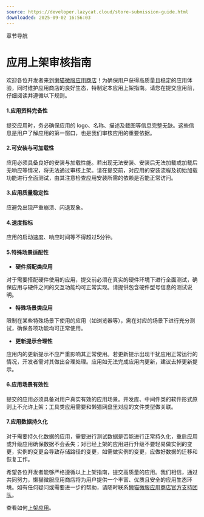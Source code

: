 ```yaml
---
source: https://developer.lazycat.cloud/store-submission-guide.html
downloaded: 2025-09-02 16:56:03
---
```


章节导航

# 应用上架审核指南 ​

欢迎各位开发者来到[懒猫微服应用商店](<https://appstore.lazycat.cloud/#/shop>)！为确保用户获得高质量且稳定的应用体验，同时维护应用商店的良好生态，特制定本应用上架指南。请您在提交应用前，仔细阅读并遵循以下规则。

#### 1.应用资料完备性 ​

提交应用时，务必确保应用的 logo、名称、描述及截图等信息完整无缺。这些信息是用户了解应用的第一窗口，也是我们审核应用的重要依据。

#### 2.可安装与可加载性 ​

应用必须具备良好的安装与加载性能。若出现无法安装、安装后无法加载或加载后无响应等情况，将无法通过审核上架。请在提交前，对应用的安装流程及初始加载功能进行全面测试，由其注意检查应用安装所需的依赖是否能正常访问。

#### 3.应用质量稳定性 ​

应避免出现严重崩溃、闪退现象。

#### 4.速度指标 ​

应用的启动速度、响应时间等不得超过5分钟。

#### 5.特殊场景适配性 ​

  * **硬件搭配类应用**



对于需要搭配硬件使用的应用，提交前必须在真实的硬件环境下进行全面测试，确保应用与硬件之间的交互功能均可正常实现。请提供包含硬件型号信息的测试说明。

  * **特殊场景类应用**



限制在某些特殊场景下使用的应用（如浏览器等），需在对应的场景下进行充分测试，确保各项功能均可正常使用。

  * **更新提示合理性**



应用内的更新提示不应严重影响其正常使用。若更新提示出现干扰应用正常运行的情况，开发者需对其做出合理处理。应用如无法完成应用内更新，建议去掉更新提示。

#### 6.应用场景有效性 ​

提交的应用必须具备对用户真实有效的应用场景。开发库、中间件类的软件形式原则上不允许上架；工具类应用需要和懒猫网盘里对应的文件类型做关联。

#### 7.应用数据持久化 ​

对于需要持久化数据的应用，需要进行测试数据是否能进行正常持久化，重启应用或升级应用确保数据不会丢失；对已经上架的应用进行升级不要轻易做实例的变更，实例的变更会导致存储路径的变更，如需做实例的变更，应做好数据的迁移和恢复工作。

希望各位开发者能够严格遵循以上上架指南，提交高质量的应用。我们相信，通过共同努力，懒猫微服应用商店将为用户提供一个丰富、优质且安全的应用生态环境。如有任何疑问或需要进一步的帮助，请随时联系[懒猫微服应用商店官方支持团队](<https://lazycat.cloud/about?navtype=AfterSalesService>)。

查看如何[上架应用](<./publish-app.html>)。
